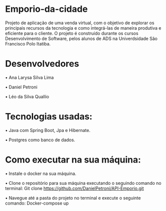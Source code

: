 # Emporio-da-cidade
Projeto de aplicação de uma venda virtual, com o objetivo de explorar os principais recursos da tecnologia e como integrá-las de maneira produtiva e eficiente para o cliente. O projeto é construído durante os cursos Desenvolvimento de Software, pelos alunos de ADS na Univerdsidade São Francisco Polo Itatiba.

# Desenvolvedores

• Ana Larysa Silva Lima

• Daniel Petroni

• Léo da Silva Quallio

# Tecnologias usadas:
  
• Java com Spring Boot, Jpa e Hibernate.

• Postgres como banco de dados. 

# Como executar na sua máquina:

• Instale o docker na sua máquina.

• Clone o repositório para sua máquina executando o seguindo comando no terminal:
Git clone https://github.com/DanielPetroni/API-Emporio.git

• Navegue até a pasta do projeto no terminal e execute o seguinte comando:
Docker-compose up